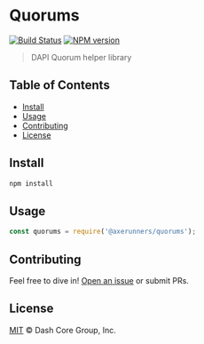 # Quorums

[![Build Status](https://travis-ci.com/axerunners/quorums.svg?token=Pzix7aqnMuGS9c6BmBz2&branch=master)](
https://travis-ci.org/axerunners/quorums)
[![NPM version](https://img.shields.io/npm/v/@axerunners/quorums.svg)](https://npmjs.org/package/@axerunners/quorums)

> DAPI Quorum helper library

## Table of Contents
- [Install](#install)
- [Usage](#usage)
- [Contributing](#contributing)
- [License](#license)

## Install

```sh
npm install
```

## Usage

```javascript
const quorums = require('@axerunners/quorums');
```

## Contributing

Feel free to dive in! [Open an issue](https://github.com/axerunners/quorums/issues/new) or submit PRs.

## License

[MIT](LICENSE) &copy; Dash Core Group, Inc.
